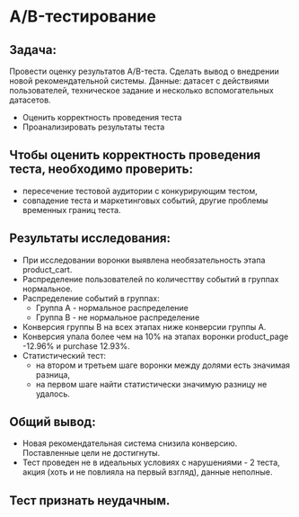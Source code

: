# A/B-тестирование
## Задача:
Провести оценку результатов A/B-теста. Сделать вывод о внедрении новой рекомендательной системы.
Данные: датасет с действиями пользователей, техническое задание и несколько вспомогательных датасетов.

- Оценить корректность проведения теста
- Проанализировать результаты теста

## Чтобы оценить корректность проведения теста, необходимо проверить:

- пересечение тестовой аудитории с конкурирующим тестом,
- совпадение теста и маркетинговых событий, другие проблемы временных границ теста.

## Результаты исследования:
- При исследовании воронки выявлена необязательность этапа product_cart.
- Распределение пользователей по количесттву событий в группах нормальное.
- Распределение событий в группах:
  - Группа А - нормальное распределение
  - Группа В - не нормальное распределение
- Конверсия группы В на всех этапах ниже конверсии группы А.
- Конверсия упала более чем на 10% на этапах воронки product_page -12.96% и purchase 12.93%.
- Статистический тест:
  - на втором и третьем шаге воронки между долями есть значимая разница,
  - на первом шаге найти статистически значимую разницу не удалось.
## Общий вывод:
- Новая рекомендательная система снизила конверсию. Поставленные цели не достигнуты.
- Тест проведен не в идеальных условиях с нарушениями - 2 теста, акция (хоть и не повлияла на первый взгляд), данные неполные.

## Тест признать неудачным.
